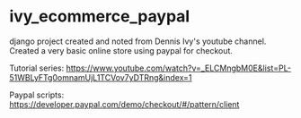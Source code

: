 # ivy_ecommerce_paypal
django project created and noted from Dennis Ivy's youtube channel.  Created a very basic online store using paypal for checkout.

Tutorial series:  https://www.youtube.com/watch?v=_ELCMngbM0E&list=PL-51WBLyFTg0omnamUjL1TCVov7yDTRng&index=1

Paypal scripts:  https://developer.paypal.com/demo/checkout/#/pattern/client
